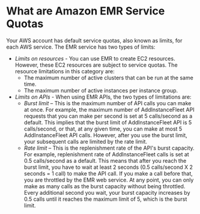 # What are Amazon EMR Service Quotas<a name="emr-service-limits-what-are"></a>

Your AWS account has default service quotas, also known as limits, for each AWS service\. The EMR service has two types of limits:
+ *Limits on resources* \- You can use EMR to create EC2 resources\. However, these EC2 resources are subject to service quotas\. The resource limitations in this category are:
  + The maximum number of active clusters that can be run at the same time\.
  + The maximum number of active instances per instance group\.
+ *Limits on APIs* \- When using EMR APIs, the two types of limitations are:
  + *Burst limit* – This is the maximum number of API calls you can make at once\. For example, the maximum number of AddInstanceFleet API requests that you can make per second is set at 5 calls/second as a default\. This implies that the burst limit of AddInstanceFleet API is 5 calls/second, or that, at any given time, you can make at most 5 AddInstanceFleet API calls\. However, after you use the burst limit, your subsequent calls are limited by the rate limit\.
  + *Rate limit* – This is the replenishment rate of the API's burst capacity\. For example, replenishment rate of AddInstanceFleet calls is set at 0\.5 calls/second as a default\. This means that after you reach the burst limit, you have to wait at least 2 seconds \(0\.5 calls/second X 2 seconds = 1 call\) to make the API call\. If you make a call before that, you are throttled by the EMR web service\. At any point, you can only make as many calls as the burst capacity without being throttled\. Every additional second you wait, your burst capacity increases by 0\.5 calls until it reaches the maximum limit of 5, which is the burst limit\.